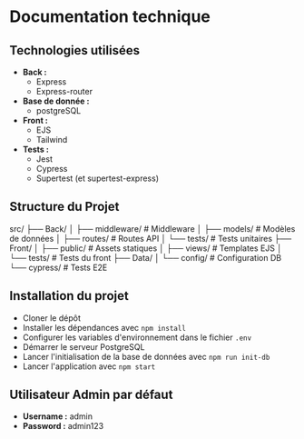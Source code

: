 # Documentation technique

## Technologies utilisées

- **Back :**
  - Express
  - Express-router
- **Base de donnée :**
  - postgreSQL
- **Front :**
  - EJS
  - Tailwind
- **Tests :**
  - Jest
  - Cypress
  - Supertest (et supertest-express)

## Structure du Projet

src/
├── Back/
│ ├── middleware/ # Middleware
│ ├── models/ # Modèles de données
│ ├── routes/ # Routes API
│ └── tests/ # Tests unitaires
├── Front/
│ ├── public/ # Assets statiques
│ ├── views/ # Templates EJS
│ └── tests/ # Tests du front
├── Data/
│ └── config/ # Configuration DB
└── cypress/ # Tests E2E

## Installation du projet

- Cloner le dépôt
- Installer les dépendances avec `npm install`
- Configurer les variables d'environnement dans le fichier `.env`
- Démarrer le serveur PostgreSQL
- Lancer l'initialisation de la base de données avec `npm run init-db`
- Lancer l'application avec `npm start`

## Utilisateur Admin par défaut

- **Username :** admin
- **Password :** admin123
